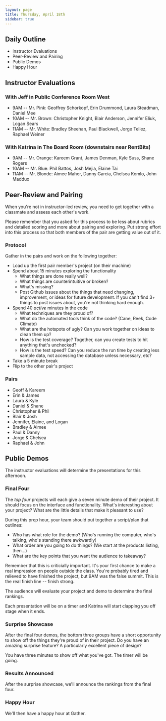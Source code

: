 ```yaml
---
layout: page
title: Thursday, April 18th
sidebar: true
---
```


## Daily Outline

* Instructor Evaluations
* Peer-Review and Pairing
* Public Demos
* Happy Hour

## Instructor Evaluations

### With Jeff in Public Conference Room West

* 9AM -- Mr. Pink: Geoffrey Schorkopf, Erin Drummond, Laura Steadman, Daniel Mee
* 10AM -- Mr. Brown: Christopher Knight, Blair Anderson, Jennifer Eliuk, Logan Sears
* 11AM -- Mr. White: Bradley Sheehan, Paul Blackwell, Jorge Tellez, Raphael Weiner

### With Katrina in The Board Room (downstairs near RentBits)

* 9AM -- Mr. Orange: Kareem Grant, James Denman, Kyle Suss, Shane Rogers
* 10AM -- Mr. Blue: Phil Battos, Josh Mejia, Elaine Tai
* 11AM -- Mr. Blonde: Aimee Maher, Danny Garcia, Chelsea Komlo, John Maddux

## Peer-Review and Pairing

When you're not in instructor-led review, you need to get together with a classmate and assess each other's work.

Please remember that you asked for this process to be less about rubrics and detailed scoring and more about pairing and exploring. Put strong effort into this process so that both members of the pair are getting value out of it.

### Protocol

Gather in the pairs and work on the following together:

* Load up the first pair member's project (on their machine)
* Spend about 15 minutes exploring the functionality
  * What things are done really well?
  * What things are counterintuitive or broken?
  * What's missing?
  * Post Github issues about the things that need changing, improvement, or ideas for future development. If you can't find 3+ things to post issues about, you're not thinking hard enough.
* Spend 40 *active* minutes in the code
  * What techniques are they proud of?
  * What do the automated tools think of the code? (Cane, Reek, Code Climate)
  * What are the hotspots of ugly? Can you work together on ideas to clean them up?
  * How is the test coverage? Together, can you create tests to hit anything that's unchecked?
  * How is the test speed? Can you reduce the run time by creating less sample data, not accessing the database unless necessary, etc?
* Take a 5 minute break
* Flip to the other pair's project

### Pairs

* Geoff & Kareem
* Erin & James
* Laura & Kyle
* Daniel & Shane
* Christopher & Phil
* Blair & Josh
* Jennifer, Elaine, and Logan
* Bradley & Aimee
* Paul & Danny
* Jorge & Chelsea
* Raphael & John

## Public Demos

The instructor evaluations will determine the presentations for this afternoon.

### Final Four

The *top four* projects will each give a seven minute demo of their project. It should focus on the interface and functionality. What's interesting about your project? What are the little details that make it pleasant to use?

During this prep hour, your team should put together a script/plan that outlines:

* Who has what role for the demo? (Who's running the computer, who's talking, who's standing there awkwardly)
* What order are you going to do things? (We start at the products listing, then...)
* What are the key points that you want the audience to takeaway?

Remember that this is criticially important. It's your first chance to make a real impression on people outside the class. You're probably tired and relieved to have finished the project, but 9AM was the false summit. This is the real finish line -- finish strong.

The audience will evaluate your project and demo to determine the final rankings.

Each presentation will be on a timer and Katrina will start clapping you off stage when it ends.

### Surprise Showcase

After the final four demos, the bottom three groups have a short opportunity to show off the things they're proud of in their project. Do you have an amazing surprise feature? A particularly excellent piece of design?

You have three minutes to show off what you've got. The timer will be going.

### Results Announced

After the surprise showcase, we'll announce the rankings from the final four.

### Happy Hour

We'll then have a happy hour at Gather.
